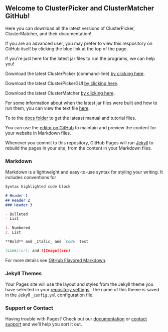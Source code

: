 ## Welcome to ClusterPicker and ClusterMatcher GitHub!

Here you can download all the latest versions of ClusterPicker, ClusterMatcher, and their documentation!

If you are an advanced user, you may prefer to view this respository on GitHub itself by clicking the blue link at the top of the page. 

If you're just here for the latest jar files to run the programs, we can help you!

Download the latest ClusterPicker (command-line) [by clicking here](https://github.com/emmahodcroft/cluster-picker-and-cluster-matcher/raw/master/release/ClusterPicker_1.2.5.jar).

Download the latest ClusterPickerGUI [by clicking here](https://github.com/emmahodcroft/cluster-picker-and-cluster-matcher/raw/master/release/ClusterPickerGUI_1.2.5.jar).

Download the latest ClusterMatcher [by clicking here](https://github.com/emmahodcroft/cluster-picker-and-cluster-matcher/raw/master/release/ClustMatch1.2.7.jar).

For some information about when the latest jar files were built and how to run them, you can view the text file [here](https://github.com/emmahodcroft/cluster-picker-and-cluster-matcher/blob/master/release/about_the_jars.txt).

To to the [docs folder](https://github.com/emmahodcroft/cluster-picker-and-cluster-matcher/tree/master/docs) to get the lateast manual and tutorial files.



You can use the [editor on GitHub](https://github.com/emmahodcroft/emmahodcroft.github.io/edit/master/README.md) to maintain and preview the content for your website in Markdown files.

Whenever you commit to this repository, GitHub Pages will run [Jekyll](https://jekyllrb.com/) to rebuild the pages in your site, from the content in your Markdown files.

### Markdown

Markdown is a lightweight and easy-to-use syntax for styling your writing. It includes conventions for

```markdown
Syntax highlighted code block

# Header 1
## Header 2
### Header 3

- Bulleted
- List

1. Numbered
2. List

**Bold** and _Italic_ and `Code` text

[Link](url) and ![Image](src)
```

For more details see [GitHub Flavored Markdown](https://guides.github.com/features/mastering-markdown/).

### Jekyll Themes

Your Pages site will use the layout and styles from the Jekyll theme you have selected in your [repository settings](https://github.com/emmahodcroft/emmahodcroft.github.io/settings). The name of this theme is saved in the Jekyll `_config.yml` configuration file.

### Support or Contact

Having trouble with Pages? Check out our [documentation](https://help.github.com/categories/github-pages-basics/) or [contact support](https://github.com/contact) and we’ll help you sort it out.
